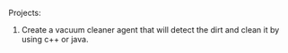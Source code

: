 Projects:
1. Create a vacuum cleaner agent that will detect the dirt and clean it by using c++ or java.
